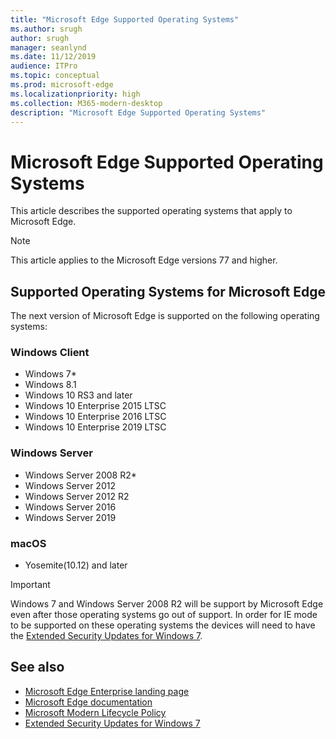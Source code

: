 ```yaml
---
title: "Microsoft Edge Supported Operating Systems"
ms.author: srugh
author: srugh
manager: seanlynd
ms.date: 11/12/2019
audience: ITPro
ms.topic: conceptual
ms.prod: microsoft-edge
ms.localizationpriority: high
ms.collection: M365-modern-desktop
description: "Microsoft Edge Supported Operating Systems"
---
```


# Microsoft Edge Supported Operating Systems

This article describes the supported operating systems that apply to Microsoft Edge.

> [!NOTE]
> This article applies to the Microsoft Edge versions 77 and higher.

## Supported Operating Systems for Microsoft Edge

The next version of Microsoft Edge is supported on the following operating systems:

### Windows Client
- Windows 7*
- Windows 8.1
- Windows 10 RS3 and later
- Windows 10 Enterprise 2015 LTSC
- Windows 10 Enterprise 2016 LTSC
- Windows 10 Enterprise 2019 LTSC

### Windows Server
- Windows Server 2008 R2*
- Windows Server 2012
- Windows Server 2012 R2
- Windows Server 2016
- Windows Server 2019

### macOS
- Yosemite(10.12) and later

> [!IMPORTANT]
> Windows 7 and Windows Server 2008 R2 will be support by Microsoft Edge even after those operating systems go out of support. In order for IE mode to be supported on these operating systems the devices will need to have the [Extended Security Updates for Windows 7](https://support.microsoft.com/en-us/help/4527878/faq-about-extended-security-updates-for-windows-7).

## See also

- [Microsoft Edge Enterprise landing page](https://aka.ms/EdgeEnterprise)
- [Microsoft Edge documentation](https://docs.microsoft.com/DeployEdge/)
- [Microsoft Modern Lifecycle Policy](https://support.microsoft.com/en-us/help/30881/modern-lifecycle-policy)
- [Extended Security Updates for Windows 7](https://support.microsoft.com/en-us/help/4527878/faq-about-extended-security-updates-for-windows-7)

